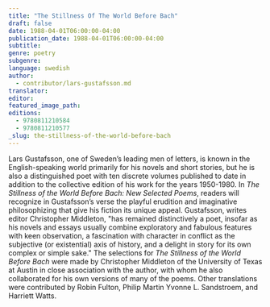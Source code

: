 ```yaml
---
title: "The Stillness Of The World Before Bach"
draft: false
date: 1988-04-01T06:00:00-04:00
publication_date: 1988-04-01T06:00:00-04:00
subtitle:
genre: poetry
subgenre:
language: swedish
author:
  - contributor/lars-gustafsson.md
translator:
editor:
featured_image_path:
editions:
  - 9780811210584
  - 9780811210577
_slug: the-stillness-of-the-world-before-bach
---
```


Lars Gustafsson, one of Sweden’s leading men of letters, is known in the English-speaking world primarily for his novels and short stories, but he is also a distinguished poet with ten discrete volumes published to date in addition to the collective edition of his work for the years 1950-1980\. In _The Stillness of the World Before Bach: New Selected Poems_, readers will recognize in Gustafsson’s verse the playful erudition and imaginative philosophizing that give his fiction its unique appeal. Gustafsson, writes editor Christopher Middleton, "has remained distinctively a poet, insofar as his novels and essays usually combine exploratory and fabulous features with keen observation, a fascination with character in conflict as the subjective (or existential) axis of history, and a delight in story for its own complex or simple sake." The selections for _The Stillness of the World Before Bach_ were made by Christopher Middleton of the University of Texas at Austin in close association with the author, with whom he also collaborated for his own versions of many of the poems. Other translations were contributed by Robin Fulton, Philip Martin Yvonne L. Sandstroem, and Harriett Watts.


